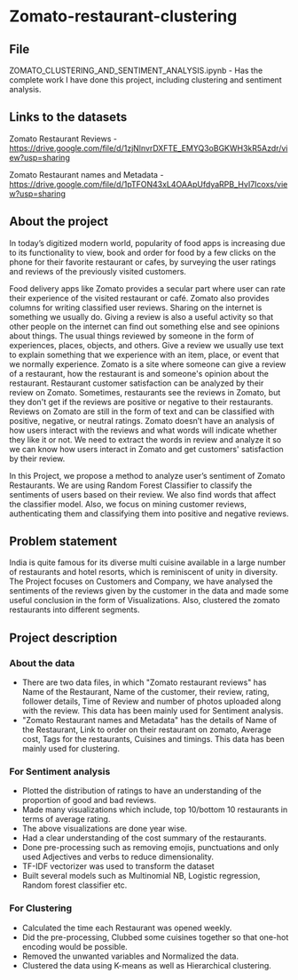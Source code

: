 # Zomato-restaurant-clustering

## File
ZOMATO_CLUSTERING_AND_SENTIMENT_ANALYSIS.ipynb - Has the complete work I have done this project, including clustering and sentiment analysis.

## Links to the datasets
Zomato Restaurant Reviews - https://drive.google.com/file/d/1zjNlnvrDXFTE_EMYQ3oBGKWH3kR5Azdr/view?usp=sharing

Zomato Restaurant names and Metadata - https://drive.google.com/file/d/1pTFON43xL4OAApUfdyaRPB_HvI7Icoxs/view?usp=sharing


## About the project 
In today’s digitized modern world, popularity of food apps is increasing due to its functionality to view, book and order for food by a few clicks on the phone for their favorite restaurant or cafes, by surveying the user ratings and reviews of the previously visited customers.

Food delivery apps like Zomato provides a secular part where user can rate their experience of the visited restaurant or café. Zomato also provides columns for writing classified user reviews. Sharing on the internet is something we usually do. Giving a review is also a useful activity so that other people on the internet can find out something else and see opinions about things. The usual things reviewed by someone in the form of experiences, places, objects, and others. Give a review we usually use text to explain something that we experience with an item, place, or event that we normally experience. Zomato is a site where someone can give a review of a restaurant, how the restaurant is and someone's opinion about the restaurant. Restaurant customer satisfaction can be analyzed by their review on Zomato. Sometimes, restaurants see the reviews in Zomato, but they don't get if the reviews are positive or negative to their restaurants. Reviews on Zomato are still in the form of text and can be classified with positive, negative, or neutral ratings. Zomato doesn’t have an analysis of how users interact with the reviews and what words will indicate whether they like it or not. We need to extract the words in review and analyze it so we can know how users interact in Zomato and get customers' satisfaction by their review. 

In this Project, we propose a method to analyze user’s sentiment of Zomato Restaurants. We are using Random Forest Classifier to classify the sentiments of users based on their review. We also find words that affect the classifier model. Also, we focus on mining customer reviews, authenticating them and classifying them into positive and negative reviews.

## Problem statement 
India is quite famous for its diverse multi cuisine available in a large number of restaurants and hotel resorts, which is reminiscent of unity in diversity. The Project focuses on Customers and Company, we have analysed the sentiments of the reviews given by the customer in the data and made some useful conclusion in the form of Visualizations. Also, clustered the zomato restaurants into different segments.

## Project description
### About the data
- There are two data files, in which "Zomato restaurant reviews" has Name of the Restaurant, Name of the customer, their review, rating, follower details, Time of Review and number of photos uploaded along with the review. This data has been mainly used for Sentiment analysis.
- "Zomato Restaurant names and Metadata" has the details of Name of the Restaurant, Link to order on their restaurant on zomato, Average cost, Tags for the restaurants, Cuisines and timings. This data has been mainly used for clustering.


### For Sentiment analysis
- Plotted the distribution of ratings to have an understanding of the proportion of good and bad reviews.
- Made many visualizations which include, top 10/bottom 10 restaurants in terms of average rating.
- The above visualizations are done year wise.
- Had a clear understanding of the cost summary of the restaurants.
- Done pre-processing such as removing emojis, punctuations and only used Adjectives and verbs to reduce dimensionality.
- TF-IDF vectorizer was used to transform the dataset
- Built several models such as Multinomial NB, Logistic regression, Random forest classifier etc.

### For Clustering
- Calculated the time each Restaurant was opened weekly.
- Did the pre-processing, Clubbed some cuisines together so that one-hot encoding would be possible.
- Removed the unwanted variables and Normalized the data.
- Clustered the data using K-means as well as Hierarchical clustering.
